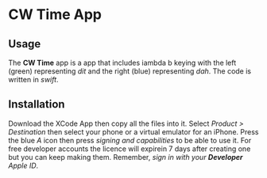 # CW Time App
## Usage
The **CW Time** app is a app that includes iambda b keying with the left (green) representing *dit* and the right (blue) representing *dah*. The code is written in *swift*.

## Installation
Download the XCode App then copy all the files into it. Select *Product > Destination* then select your phone or a virtual emulator for an iPhone. Press the blue *A* icon then press *signing and capabilities* to be able to use it. For free developer accounts the licence will expirein 7 days after creating one but you can keep making them. Remember, *sign in with your **Developer** Apple ID*.
